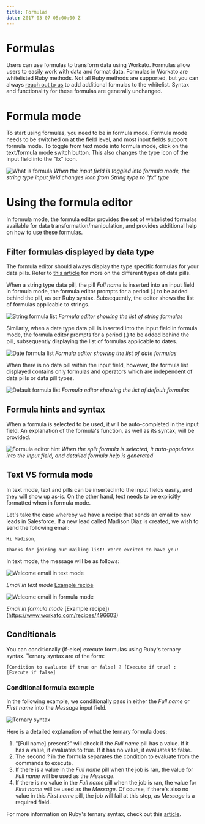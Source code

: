 ```yaml
---
title: Formulas
date: 2017-03-07 05:00:00 Z
---
```


# Formulas
Users can use formulas to transform data using Workato. Formulas allow users to easily work with data and format data. Formulas in Workato are whitelisted Ruby methods. Not all Ruby methods are supported, but you can always [reach out to us](contact-us.md) to add additional formulas to the whitelist. Syntax and functionality for these formulas are generally unchanged.

# Formula mode
To start using formulas, you need to be in formula mode. Formula mode needs to be switched on at the field level, and most input fields support formula mode. To toggle from text mode into formula mode, click on the text/formula mode switch button. This also changes the type icon of the input field into the "fx" icon.

![What is formula](/assets/images/formula-docs/what_is_formula_gif.gif)
*When the input field is toggled into formula mode, the string type input field changes icon from String type to "fx" type*

# Using the formula editor
In formula mode, the formula editor provides the set of whitelisted formulas available for data transformation/manipulation, and provides additional help on how to use these formulas.

## Filter formulas displayed by data type
The formula editor should always display the type specific formulas for your data pills. Refer to [this article](/recipes/data-pills-and-mapping.md) for more on the different types of data pills.

When a string type data pill, the pill *Full name* is inserted into an input field in formula mode, the formula editor prompts for a period (.) to be added behind the pill, as per Ruby syntax. Subsequently, the editor shows the list of formulas applicable to strings.

![String formula list](/assets/images/formula-docs/string-formula-list.gif)
*Formula editor showing the list of string formulas*

Similarly, when a date type data pill is inserted into the input field in formula mode, the formula editor prompts for a period (.) to be added behind the pill, subsequently displaying the list of formulas applicable to dates.

![Date formula list](/assets/images/formula-docs/date-formula-list.gif)
*Formula editor showing the list of date formulas*

When there is no data pill within the input field, however, the formula list displayed contains only formulas and operators which are independent of data pills or data pill types.

![Default formula list](/assets/images/formula-docs/default-formula-list.gif)
*Formula editor showing the list of default formulas*

## Formula hints and syntax
When a formula is selected to be used, it will be auto-completed in the input field. An explanation of the formula's function, as well as its syntax, will be provided.

![Formula editor hint](/assets/images/formula-docs/formula-editor-hint.gif)
*When the split formula is selected, it auto-populates into the input field, and detailed formula help is generated*

## Text VS formula mode
In text mode, text and pills can be inserted into the input fields easily, and they will show up as-is. On the other hand, text needs to be explicitly formatted when in formula mode.

Let's take the case whereby we have a recipe that sends an email to new leads in Salesforce. If a new lead called Madison Diaz is created, we wish to send the following email:

```
Hi Madison,

Thanks for joining our mailing list! We're excited to have you!
```

In text mode, the message will be as follows:

![Welcome email in text mode](/assets/images/formula-docs/welcome-email-in-text.png)

*Email in text mode* [Example recipe](https://www.workato.com/recipes/504766)

![Welcome email in formula mode](/assets/images/formula-docs/welcome-email-in-formula.png)

*Email in formula mode* [Example recipe])(https://www.workato.com/recipes/496603)

## Conditionals
You can conditionally (if-else) execute formulas using Ruby's ternary syntax. Ternary syntax are of the form:

```
[Condition to evaluate if true or false] ? [Execute if true] : [Execute if false]
```

### Conditional formula example
In the following example, we conditionally pass in either the *Full name* or *First name* into the *Message* input field.

![Ternary syntax](/assets/images/formula-docs/ternary-formula.png)

Here is a detailed explanation of what the ternary formula does:

1. "[Full name].present?" will check if the *Full name* pill has a value. If it has a value, it evaluates to true. If it has no value, it evaluates to false.
2. The second ? in the formula separates the condition to evaluate from the commands to execute.
3. If there is a value in the *Full name* pill when the job is ran, the value for *Full name* will be used as the *Message*.
4. If there is no value in the *Full name* pill when the job is ran, the value for *First name* will be used as the *Message*. Of course, if there's also no value in this *First name* pill, the job will fail at this step, as *Message* is a required field.

For more information on Ruby's ternary syntax, check out this [article](http://www.w3resource.com/ruby/ruby-ternary-operator.php).
